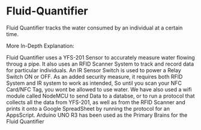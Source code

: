 # Fluid-Quantifier
Fluid Quantifier tracks the water consumed by an individual at a certain time.

More In-Depth Explanation:

Fluid Quantifier uses a YFS-201 Sensor to accurately measure water flowing throug a pipe. It also uses an RFID Scanner System to track and record data for particular individuals. An IR Sensor Switch is used to power a Relay Switch ON or OFF. As an added security measure, it requires both RFID System and IR system to work as intended, So until you scan your NFC Card/NFC Tag, you wont be allowed to use water. We have also used a wifi module called NodeMCU to send Data to a databse, or to run a protocol that collects all the data from YFS-201, as well as from the RFID Scanner and prints it onto a Google SpreadSheet by running the protocol for an AppsScript. Arduino UNO R3 has been used as the Primary Brains for the Fluid Quantifier 
